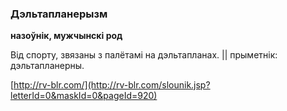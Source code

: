 ### Дэльтапланерызм
**назоўнік, мужчынскі род**

Від спорту, звязаны з палётамі на дэльтапланах. || прыметнік: дэльтапланерны.

<a rel="author">[http://rv-blr.com/](http://rv-blr.com/slounik.jsp?letterId=0&maskId=0&pageId=920)</a>
